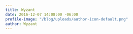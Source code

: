 ```yaml
---
title: Wyzant
date: 2016-12-07 14:08:00 -06:00
profile-image: "/blog/uploads/author-icon-default.png"
author: Wyzant
---
```

